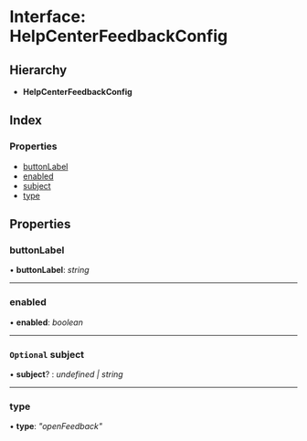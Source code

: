 # Interface: HelpCenterFeedbackConfig

## Hierarchy

* **HelpCenterFeedbackConfig**

## Index

### Properties

* [buttonLabel](topbar.helpcenterfeedbackconfig.md#buttonlabel)
* [enabled](topbar.helpcenterfeedbackconfig.md#enabled)
* [subject](topbar.helpcenterfeedbackconfig.md#optional-subject)
* [type](topbar.helpcenterfeedbackconfig.md#type)

## Properties

###  buttonLabel

• **buttonLabel**: *string*

___

###  enabled

• **enabled**: *boolean*

___

### `Optional` subject

• **subject**? : *undefined | string*

___

###  type

• **type**: *"openFeedback"*
